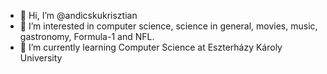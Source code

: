 - 👋 Hi, I’m @andicskukrisztian
- 👀 I’m interested in computer science, science in  general, movies, music, gastronomy, Formula-1 and NFL.
- 🌱 I’m currently learning Computer Science at Eszterházy Károly University

<!---
andicskukrisztian/andicskukrisztian is a ✨ special ✨ repository because its `README.md` (this file) appears on your GitHub profile.
You can click the Preview link to take a look at your changes.
--->
